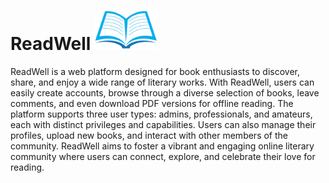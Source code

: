 # ReadWell <img src="./site-logo.jpg" alt="ReadWell Logo" width="100"/>




ReadWell is a web platform designed for book enthusiasts to discover, share, and enjoy a wide range of literary works. With ReadWell, users can easily create accounts, browse through a diverse selection of books, leave comments, and even download PDF versions for offline reading. The platform supports three user types: admins, professionals, and amateurs, each with distinct privileges and capabilities. Users can also manage their profiles, upload new books, and interact with other members of the community. ReadWell aims to foster a vibrant and engaging online literary community where users can connect, explore, and celebrate their love for reading.
